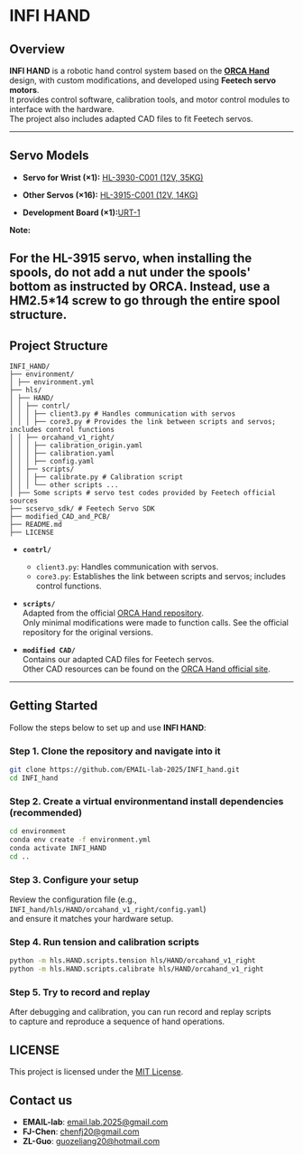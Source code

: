 # INFI HAND

## Overview
**INFI HAND** is a robotic hand control system based on the [**ORCA Hand**](https://www.orcahand.com/dashboard) design, with custom modifications, and developed using **Feetech servo motors**.  
It provides control software, calibration tools, and motor control modules to interface with the hardware.  
The project also includes adapted CAD files to fit Feetech servos.

---
## Servo Models

- **Servo for Wrist  (×1):** [HL-3930-C001 (12V, 35KG)](https://item.taobao.com/item.htm?id=820985064908&pisk=gt9gTQ9Rh7qjFVw_smXs1PX4ENcKfO6X3EeAktQqTw7Ic5FtfsS2mEvv6n7AnEYDoNCq5OpD-3txfKn1Qxj2yeXvXNQv-mY9c-3sGOe4oFtr5hQxfKbV-F8cGc_AuZYv0CnKeYK6ft6qo4H-e8PE-0Lg3G7Z0JSlmDIZACk2at6qyqVL31MlhF5rflE4TM7CmizNbEWU8iSP3i5V7DbFmgN47EWqxDjcDZSNuGSeYg_UuiW4_kyFcge4btyqxH7C4t72u1oHYwsV3Zk4Xc723CJEooWa8MBWfpjGsa-nN-y0qGaRrhobH-9Ht6bzew243pjMmACM3JkVzQTeTCRubJCAdwvRjEM7CO5DNnIDSA2NpQL6a_OIo7byw36N2hMgKT-w9KjpHmFc7F9HYpf3V81MggKPfUuoB6L9T_dykmPllHdlgQCaJWLyv3p1OK0u8ZOOV9SJfA2hUhR9COdnRWbeKnJ1wTSzCWPrzl2fYmpUGS1NAMbJMR-Uy_RvWTmnxPff_MscyDm3Gj1NAMxExD4MG1SC2x5..)

- **Other Servos (×16):** [HL-3915-C001 (12V, 14KG)](https://item.taobao.com/item.htm?id=944646559414&pisk=gFTUTYZszoU1klwsRdQz3C9l39_d5akjEU65ZQAlO9Xn26guzQRcNXH-9h5kFdh-9wOlULJ1Bz1SvYUyQpODAM9WATflIdAQRTgd4LRXHLaSJH1uzdORqLTywz5kZLhdFXn69BQRrxMjzqOp9j1fmoYFtP2M6sw3rcs3YVRI1xMjl4o3sakEhLOmv3xGgsbltg43Sf55My4kEgjgjOCRZJfu-fRGBOflZajhsPfAZzbuxTfgjsCbxkqhENfGB_blELbo_NXOZaXkEaDqtaba7TSns07ymEHK6MXDtOzuuSCFxROQVzaWX6jerCXw1CTNTMWcq4HzSUR2Ze_w08mHgNLfVFYtzPQBghbGGB3U7ZAHAeQBbAENIFRkJi_r5kbD_3vV6e0bL1KBsI6MgSz2Ow8w7ndZyy6hceOA_Geie1-MMLCcYRZpew5keiLSHyBHZILvcZu_xZAwqK5pPba5FedHqg8SCqIzZ8Ciz8YJY8qPx1CNhflarCuRd_8Ldyr82GNO_tGrauERxCCNhfyY2uIs61WjGgf..)

- **Development Board (×1):**[URT-1](https://item.taobao.com/item.htm?id=575365901461&pisk=g4E8Tu9VrFDWj4OyeWbDKahV53B0pZ2z37y6xXckRSFY9Rpur2cnRDFa62thz00KvSG0qb2oVvgQt5aoNzcHvkF4w3xnVWjKORzVLbDuqpHQl7K3r8cukpnzmzxnZ_oLd5mds1jGj8yrTD1GsxMQWFisIUMWtXMjhDDLo8TkC8yrYX9DON4bUpCY_I7IdX6xcvHwPDgWVjMjgvYSOWGSlIMtQDGQOWgjlvkpAUGIAx6xIA8WVvM5c-MnCeM7OD6YhjkIAYNIAtejgvMShUhJFAKLy1gODA51d11_DY3-9Hcvvuqyj4c1ejxpvbHxyL2SMHtQDyBaXVhdcChUcWnsAVpGw8oYU5HgZit86Rr4MxN1vHc347Erqo66kX4ZB7c01Gtxc-2btVzVTh04Mk3LV4vC1fgg25kLVIWjo-GrVAzA63ouBjnuDDJBy04gIku_VgdZiVkLZjV1fnnbER4iVkXH8YUQIu4d4trgXqlJsfHHPtBv8euS3eXjsvR4moujHfXzUe8E5xkxstpv8eu76xhGUY8e827R.&spm=tbpc.boughtlist.suborder_itemtitle.1.433f2e8dT4YlWJ)

**Note:**

For the HL-3915 servo, when installing the spools, do not add a nut under the spools' bottom as instructed by ORCA. Instead, use a HM2.5*14 screw to go through the entire spool structure.
---
## Project Structure
```
INFI_HAND/
├── environment/
│ ├── environment.yml
├── hls/
│ ├── HAND/
│ │ ├── contrl/
│ │ │ ├── client3.py # Handles communication with servos
│ │ │ ├── core3.py # Provides the link between scripts and servos; includes control functions
│ │ ├── orcahand_v1_right/
│ │ │ ├── calibration_origin.yaml
│ │ │ ├── calibration.yaml
│ │ │ ├── config.yaml
│ │ ├── scripts/
│ │ │ ├── calibrate.py # Calibration script
│ │ │ └── other scripts ...
│ ├── Some scripts # servo test codes provided by Feetech official sources
├── scservo_sdk/ # Feetech Servo SDK
├── modified_CAD_and_PCB/ 
├── README.md
├── LICENSE
```

- **`contrl/`**  
  - `client3.py`: Handles communication with servos.  
  - `core3.py`: Establishes the link between scripts and servos; includes control functions.  

- **`scripts/`**  
  Adapted from the official [ORCA Hand repository](https://github.com/orcahand).  
  Only minimal modifications were made to function calls. See the official repository for the original versions.  

- **`modified CAD/`**  
  Contains our adapted CAD files for Feetech servos.  
  Other CAD resources can be found on the [ORCA Hand official site](https://www.orcahand.com/dashboard).

---

## Getting Started

Follow the steps below to set up and use **INFI HAND**:

### Step 1. Clone the repository and navigate into it
```bash
git clone https://github.com/EMAIL-lab-2025/INFI_hand.git
cd INFI_hand
```
### Step 2. Create a virtual environmentand install dependencies (recommended) 
```bash
cd environment
conda env create -f environment.yml
conda activate INFI_HAND
cd ..
```
### Step 3. Configure your setup
Review the configuration file (e.g., `INFI_hand/hls/HAND/orcahand_v1_right/config.yaml`)  
and ensure it matches your hardware setup.
### Step 4. Run tension and calibration scripts
```bash
python -m hls.HAND.scripts.tension hls/HAND/orcahand_v1_right
python -m hls.HAND.scripts.calibrate hls/HAND/orcahand_v1_right
```
### Step 5. Try to record and replay
After debugging and calibration, you can run record and replay scripts  
to capture and reproduce a sequence of hand operations.

## LICENSE
This project is licensed under the [MIT License](https://github.com/EMAIL-lab-2025/INFI_hand/blob/main/LICENSE).

## Contact us
- **EMAIL-lab**: email.lab.2025@gmail.com  
- **FJ-Chen**: chenfj20@gmail.com
- **ZL-Guo**: guozeliang20@hotmail.com
